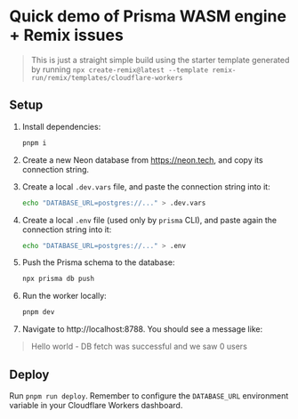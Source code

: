 # Quick demo of Prisma WASM engine + Remix issues

> This is just a straight simple build using the starter template generated by running `npx create-remix@latest --template remix-run/remix/templates/cloudflare-workers`

## Setup

1. Install dependencies:
    ```sh
    pnpm i
    ```

2. Create a new Neon database from https://neon.tech, and copy its connection string.

3. Create a local `.dev.vars` file, and paste the connection string into it:
    ```sh
    echo "DATABASE_URL=postgres://..." > .dev.vars
    ```

4. Create a local `.env` file (used only by `prisma` CLI), and paste again the connection string into it:
    ```sh
    echo "DATABASE_URL=postgres://..." > .env
    ```

5. Push the Prisma schema to the database:
    ```sh
    npx prisma db push
    ```

6. Run the worker locally:
    ```sh
    pnpm dev
    ```

7. Navigate to http://localhost:8788. You should see a message like:

> Hello world - DB fetch was successful and we saw 0 users

## Deploy

Run `pnpm run deploy`.
Remember to configure the `DATABASE_URL` environment variable in your Cloudflare Workers dashboard.
